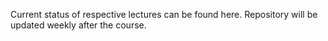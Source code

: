 Current status of respective lectures can be found here. Repository will be updated weekly after the course.
